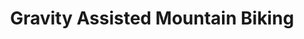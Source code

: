 ---
title: "Gravity Assisted Mountain Biking"
url: /la-paz/gravity-assisted-mountain-biking/
shop: Reisebüro
---